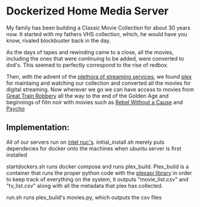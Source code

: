 # Dockerized Home Media Server

My family has been building a Classic Movie Collection for about 30 years now. It started with my fathers VHS collection, which, he would have you know, rivaled blockbuster back in the day. 

As the days of tapes and rewinding came to a close, all the movies, including the ones that were continuing to be added, were converted to dvd's. This seemed to perfectly correspond to the rise of redbox.

Then, with the advent of the [plethora of streaming services](https://www.youtube.com/watch?v=TQLlnXc5Muc&t=24s), we found [plex](plex.tv) for maintaing and watching our collection and converted all the movies for digital streaming. Now wherever we go we can have access to movies from [Great Train Robbery](https://en.wikipedia.org/wiki/The_Great_Train_Robbery_(1903_film)) all the way to the end of the Golden Age and beginnings of film noir with movies such as [Rebel Without a Cause](https://en.wikipedia.org/wiki/Rebel_Without_a_Cause) and [Psycho](https://en.wikipedia.org/wiki/Psycho_(1960_film))

## Implementation:
All of our servers run on [intel nuc's](https://www.intel.com/content/www/us/en/products/details/nuc.html). initial_install.sh merely puts dependecies for docker onto the machines when ubuntu server is first installed

startdockers.sh runs docker compose and runs plex_build. Plex_build is a container that runs the proper python code with the [plexapi library](https://github.com/pkkid/python-plexapi) in order to keep track of everything on the system, it outputs "movie_list.csv" and "tv_list.csv" along with all the metadata that plex has collected.

run.sh runs plex_build's movies.py, which outputs the csv files